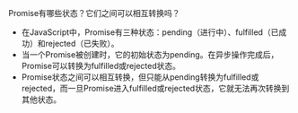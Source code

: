 Promise有哪些状态？它们之间可以相互转换吗？
- 在JavaScript中，Promise有三种状态：pending（进行中）、fulfilled（已成功）和rejected（已失败）。
- 当一个Promise被创建时，它的初始状态为pending。在异步操作完成后，Promise可以转换为fulfilled或rejected状态。
- Promise状态之间可以相互转换，但只能从pending转换为fulfilled或rejected，而一旦Promise进入fulfilled或rejected状态，它就无法再次转换到其他状态。